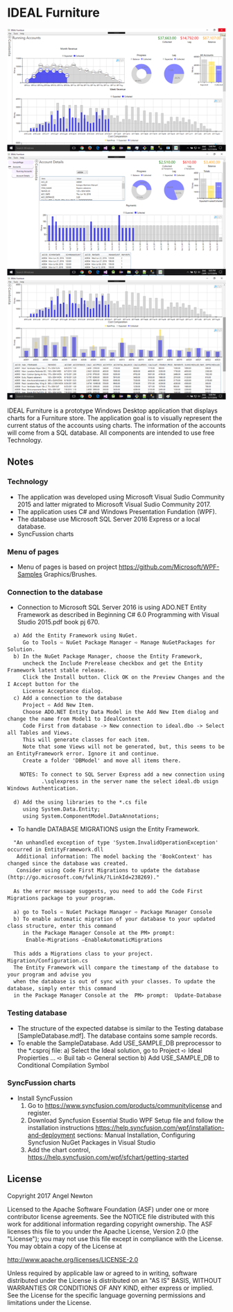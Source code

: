 ﻿IDEAL Furniture
===============

![Scheme](/readme/ScreenShot-1.png)
![Scheme](/readme/ScreenShot-2.png)
![Scheme](/readme/ScreenShot-3.png)

IDEAL Furniture is a prototype Windows Desktop application that displays charts for a Furniture store.
The application goal is to visually represent the current status of the accounts using charts. 
The information of the accounts will come from a SQL database.
All components are intended to use free Technology.


Notes
-----
### Technology
- The application was developed using Microsoft Visual Sudio Community 2015 
  and latter migrated to Microsoft Visual Sudio Community 2017. 
- The application uses C# and Windows Presentation Fundation (WPF).
- The database use Microsoft SQL Server 2016 Express or a local database.
- SyncFussion charts 

### Menu of pages
- Menu of pages is based on project  https://github.com/Microsoft/WPF-Samples Graphics/Brushes.

### Connection to the database
- Connection to Microsoft SQL Server 2016 is using ADO.NET Entity Framework
  as described in Beginning C# 6.0 Programming with Visual Studio 2015.pdf book pj 670.
```
  a) Add the Entity Framework using NuGet.
     Go to Tools ➪ NuGet Package Manager ➪ Manage NuGetPackages for Solution.
  b) In the NuGet Package Manager, choose the Entity Framework, 
     uncheck the Include Prerelease checkbox and get the Entity Framework latest stable release. 
	 Click the Install button. Click OK on the Preview Changes and the I Accept button for the 
	 License Acceptance dialog.
  c) Add a connection to the database
     Project ➪ Add New Item. 
	 Choose ADO.NET Entity Data Model in the Add New Item dialog and change the name from Model1 to IdealContext
	 Code First from database -> New connection to ideal.dbo -> Select all Tables and Views. 
	 This will generate classes for each item. 
	 Note that some Views will not be generated, but, this seems to be an EntityFramework error. Ignore it and continue.
	 Create a folder 'DBModel' and move all items there.

    NOTES: To connect to SQL Server Express add a new connection using
           .\sqlexpress in the server name the select ideal.db usign Windows Authentication.

  d) Add the using libraries to the *.cs file
     using System.Data.Entity;
     using System.ComponentModel.DataAnnotations;
``` 

- To handle DATABASE MIGRATIONS usign the Entity Framework.
```
  "An unhandled exception of type 'System.InvalidOperationException' occurred in EntityFramework.dll
   Additional information: The model backing the 'BookContext' has changed since the database was created.
   Consider using Code First Migrations to update the database (http://go.microsoft.com/fwlink/?LinkId=238269)."

  As the error message suggests, you need to add the Code First Migrations package to your program.

  a) go to Tools ➪ NuGet Package Manager ➪ Package Manager Console
  b) To enable automatic migration of your database to your updated class structure, enter this command
     in the Package Manager Console at the PM> prompt:
      Enable-Migrations –EnableAutomaticMigrations

  This adds a Migrations class to your project. Migration/Configuration.cs
  The Entity Framework will compare the timestamp of the database to your program and advise you
  when the database is out of sync with your classes. To update the database, simply enter this command
  in the Package Manager Console at the  PM> prompt:  Update-Database
```

### Testing database
- The structure of the expected databse is similar to the Testing database [SampleDatabase.mdf].
  The database contains some sample records.
- To enable the SampleDatabase. Add USE_SAMPLE_DB preprocessor to the *.csproj file:
  a) Select the Ideal solution, go to Project ➪ Ideal Propierties ... ➪ Buil tab ➪ General section
  b) Add USE_SAMPLE_DB to Conditional Compilation Symbol


### SyncFussion charts
- Install SyncFussion
  1. Go to https://www.syncfusion.com/products/communitylicense and register.
  2. Download Syncfusion Essential Studio WPF Setup file and follow the installation instructions 
     https://help.syncfusion.com/wpf/installation-and-deployment 
	 sections: Manual Installation, Configuring Syncfusion NuGet Packages in Visual Studio
  3. Add the chart control, https://help.syncfusion.com/wpf/sfchart/getting-started


License
-------
Copyright 2017 Angel Newton

Licensed to the Apache Software Foundation (ASF) under one or more contributor
license agreements.  See the NOTICE file distributed with this work for
additional information regarding copyright ownership.  The ASF licenses this
file to you under the Apache License, Version 2.0 (the "License"); you may not
use this file except in compliance with the License.  You may obtain a copy of
the License at

http://www.apache.org/licenses/LICENSE-2.0

Unless required by applicable law or agreed to in writing, software
distributed under the License is distributed on an "AS IS" BASIS, WITHOUT
WARRANTIES OR CONDITIONS OF ANY KIND, either express or implied.  See the
License for the specific language governing permissions and limitations under
the License. 
